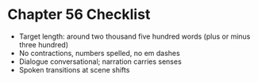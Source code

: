 # Chapter 56 Checklist

- Target length: around two thousand five hundred words (plus or minus three hundred)
- No contractions, numbers spelled, no em dashes
- Dialogue conversational; narration carries senses
- Spoken transitions at scene shifts
